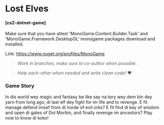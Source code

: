 
# Lost Elves
#### [cs2-dotnet-game]
Make sure that you have atlest 'MonoGame.Content.Builder.Task' and 'MonoGame.Framework.DesktopGL' monogame packages download and installed.

Link: https://www.nuget.org/profiles/MonoGame

> *Work in branches, make sure to co-author when possible.*

> *Help each-other when needed and write clean code!*
❤️

### Game Story
In dis world wey magic and fantasy be like say na tory wey dem bin dey yarn from long ago, di last elf dey fight for im life and to revenge. E fit manage defend imsef from di horde of evil orks? E fit find di key of wisdom and open di gates of Dol Morbin, and finally revenge im ancestors? Play now to know di koko!
